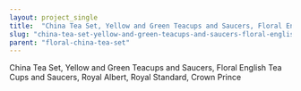 ```yaml
---
layout: project_single
title:  "China Tea Set, Yellow and Green Teacups and Saucers, Floral English Tea Cups and Saucers, Royal Albert, Royal Standard, Crown Prince"
slug: "china-tea-set-yellow-and-green-teacups-and-saucers-floral-english-tea-cups-and-saucers"
parent: "floral-china-tea-set"
---
```

China Tea Set, Yellow and Green Teacups and Saucers, Floral English Tea Cups and Saucers, Royal Albert, Royal Standard, Crown Prince